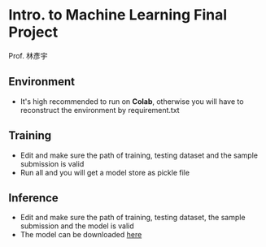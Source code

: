 # Intro. to Machine Learning Final Project
Prof. 林彥宇

## Environment 
- It's high recommended to run on **Colab**, otherwise you will have to reconstruct the environment by requirement.txt
## Training
- Edit and make sure the path of training, testing dataset and the sample submission is valid
- Run all and you will get a model store as pickle file

## Inference
- Edit and make sure the path of training, testing dataset, the sample submission and the model is valid
- The model can be downloaded [here](https://drive.google.com/file/d/179WLiylZIiExy39h2w1ynGR1QCAS19Zy/view?usp=sharing)

